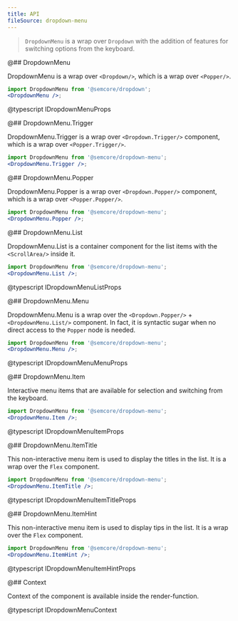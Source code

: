 ```yaml
---
title: API
fileSource: dropdown-menu
---
```


> `DropdownMenu` is a wrap over `Dropdown` with the addition of features for switching options from the keyboard.

@## DropdownMenu

DropdownMenu is a wrap over `<Dropdown/>`, which is a wrap over `<Popper/>`.

```jsx
import DropdownMenu from '@semcore/dropdown';
<DropdownMenu />;
```

@typescript IDropdownMenuProps

@## DropdownMenu.Trigger

DropdownMenu.Trigger is a wrap over `<Dropdown.Trigger/>` component, which is a wrap over `<Popper.Trigger/>`.

```jsx
import DropdownMenu from '@semcore/dropdown-menu';
<DropdownMenu.Trigger />;
```

@## DropdownMenu.Popper

DropdownMenu.Popper is a wrap over `<Dropdown.Popper/>` component, which is a wrap over `<Popper.Popper/>`.

```jsx
import DropdownMenu from '@semcore/dropdown-menu';
<DropdownMenu.Popper />;
```

@## DropdownMenu.List

DropdownMenu.List is a container component for the list items with the `<ScrollArea/>` inside it.

```jsx
import DropdownMenu from '@semcore/dropdown-menu';
<DropdownMenu.List />;
```

@typescript IDropdownMenuListProps

@## DropdownMenu.Menu

DropdownMenu.Menu is a wrap over the `<Dropdown.Popper/>` + `<DropdownMenu.List/>` component. In fact, it is syntactic sugar when no direct access to the `Popper` node is needed.

```jsx
import DropdownMenu from '@semcore/dropdown-menu';
<DropdownMenu.Menu />;
```

@typescript IDropdownMenuMenuProps

@## DropdownMenu.Item

Interactive menu items that are available for selection and switching from the keyboard.

```jsx
import DropdownMenu from '@semcore/dropdown-menu';
<DropdownMenu.Item />;
```

@typescript IDropdownMenuItemProps

@## DropdownMenu.ItemTitle

This non-interactive menu item is used to display the titles in the list. It is a wrap over the `Flex` component.

```jsx
import DropdownMenu from '@semcore/dropdown-menu';
<DropdownMenu.ItemTitle />;
```

@typescript IDropdownMenuItemTitleProps

@## DropdownMenu.ItemHint

This non-interactive menu item is used to display tips in the list. It is a wrap over the `Flex` component.

```jsx
import DropdownMenu from '@semcore/dropdown-menu';
<DropdownMenu.ItemHint />;
```

@typescript IDropdownMenuItemHintProps

@## Context

Context of the component is available inside the render-function.

@typescript IDropdownMenuContext
